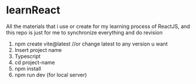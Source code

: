# learnReact
All the materials that i use or create for my learning process of ReactJS, and this repo is just for me to synchronize everything and do revision

1. npm create vite@latest //or change latest to any version u want
2. Insert project name
3. Typescript
4. cd project-name
5. npm install
6. npm run dev (for local server)
